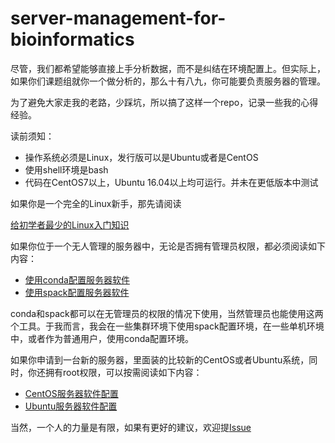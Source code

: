 # server-management-for-bioinformatics

尽管，我们都希望能够直接上手分析数据，而不是纠结在环境配置上。但实际上，如果你们课题组就你一个做分析的，那么十有八九，你可能要负责服务器的管理。

为了避免大家走我的老路，少踩坑，所以搞了这样一个repo，记录一些我的心得经验。

读前须知：

- 操作系统必须是Linux，发行版可以是Ubuntu或者是CentOS
- 使用shell环境是bash
- 代码在CentOS7以上，Ubuntu 16.04以上均可运行。并未在更低版本中测试

如果你是一个完全的Linux新手，那先请阅读

[给初学者最少的Linux入门知识](./minimum-linux-knowledge-for-beginners.md)

如果你位于一个无人管理的服务器中，无论是否拥有管理员权限，都必须阅读如下内容：

- [使用conda配置服务器软件](./conda-for-software-management.md)
- [使用spack配置服务器软件](./spack-for-software-management.md)

conda和spack都可以在无管理员的权限的情况下使用，当然管理员也能使用这两个工具。于我而言，我会在一些集群环境下使用spack配置环境，在一些单机环境中，或者作为普通用户，使用conda配置环境。

如果你申请到一台新的服务器，里面装的比较新的CentOS或者Ubuntu系统，同时，你还拥有root权限，可以按需阅读如下内容：

- [CentOS服务器软件配置](./software-management-in-centos.md)
- [Ubuntu服务器软件配置](./software-management-in-ubuntu.md)

当然，一个人的力量是有限，如果有更好的建议，欢迎提[Issue](https://github.com/xuzhougeng/server-management-for-bioinformatics/issues)